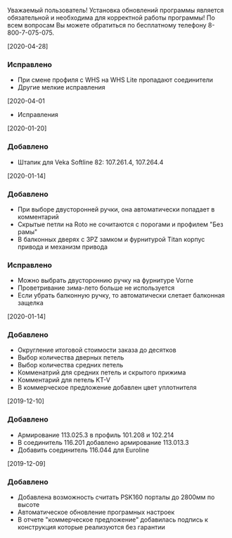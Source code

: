 Уважаемый пользователь! Установка обновлений программы является обязательной и необходима для корректной работы программы! По всем вопросам Вы можете обратиться по бесплатному телефону 8-800-7-075-075.

[2020-04-28]
### Исправлено
- При смене профиля с WHS на WHS Lite пропадают соединители
- Другие мелкие исправления

[2020-04-01
- Исправления

[2020-01-20]

### Добавлено
- Штапик для Veka Softline 82: 107.261.4, 107.264.4

[2020-01-14]

### Добавлено
- При выборе двусторонней ручки, она автоматически попадает в комментарий
- Скрытые петли на Roto не сочитаются с порогами и профилем "Без рамы"
- В балконных дверях с 3PZ замком и фурнитурой Titan корпус привода и механизм привода

### Исправлено
- Можно выбрать двустороннию ручку на фурнитуре Vorne
- Проветривание зима-лето больше не используется
- Если убрать балконную ручку, то автоматически слетает балконная защелка

[2020-01-14]

### Добавлено
- Округление итоговой стоимости заказа до десятков
- Выбор количества дверных петель
- Выбор количества средних петель
- Комменатрий для средних петель и скрытого прижима
- Комментарий для петель KT-V
- В коммерческое предложение добавлен цвет уплотнителя

[2019-12-10]

### Добавлено
- Армирование 113.025.3 в профиль 101.208 и 102.214
- В соединитель 116.201 добавлено армирование 113.013.3
- Добавить соединитель 116.044 для Euroline

[2019-12-09]

### Добавлено
- Добавлена возможность считать PSK160 порталы до 2800мм по высоте
- Автоматическое обновление програмных настроек
- В отчете "коммерческое предложение" добавилась подпись к конструкция которые реализуются без гарантии